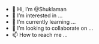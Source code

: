 - 👋 Hi, I’m @Shuklaman
- 👀 I’m interested in ...
- 🌱 I’m currently learning ...
- 💞️ I’m looking to collaborate on ...
- 📫 How to reach me ...

<!---
Shuklaman/Shuklaman is a ✨ special ✨ repository because its `README.md` (this file) appears on your GitHub profile.
You can click the Preview link to take a look at your changes.
--->

